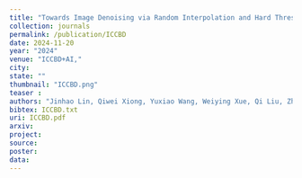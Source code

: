 ```yaml
---
title: "Towards Image Denoising via Random Interpolation and Hard Thresholding <span style='color: red;'>(Best Paper Award)</span>"
collection: journals
permalink: /publication/ICCBD
date: 2024-11-20
year: "2024"
venue: "ICCBD+AI,"
city: 
state: ""
thumbnail: "ICCBD.png"
teaser : 
authors: "Jinhao Lin, Qiwei Xiong, Yuxiao Wang, Weiying Xue, Qi Liu, Zhenao Wei"
bibtex: ICCBD.txt
uri: ICCBD.pdf
arxiv: 
project: 
source: 
poster: 
data:
---
```


